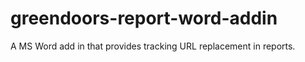 greendoors-report-word-addin
============================

A MS Word add in that provides tracking URL replacement in reports.
